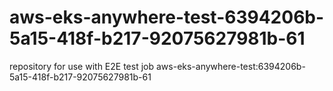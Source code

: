 # aws-eks-anywhere-test-6394206b-5a15-418f-b217-92075627981b-61
repository for use with E2E test job aws-eks-anywhere-test:6394206b-5a15-418f-b217-92075627981b-61
